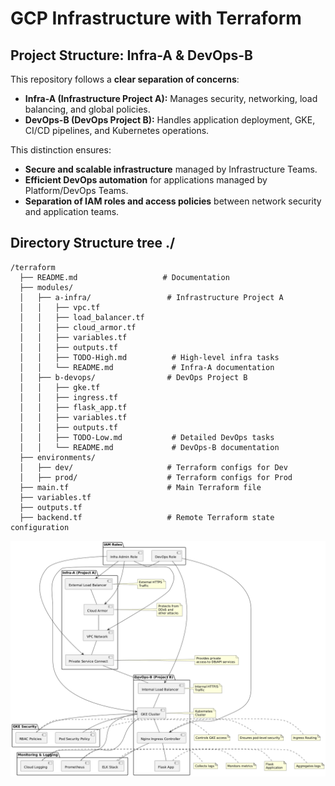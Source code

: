 # GCP Infrastructure with Terraform

## Project Structure: Infra-A & DevOps-B

This repository follows a **clear separation of concerns**:

- **Infra-A (Infrastructure Project A):** Manages security, networking, load balancing, and global policies.
- **DevOps-B (DevOps Project B):** Handles application deployment, GKE, CI/CD pipelines, and Kubernetes operations.

This distinction ensures:
- **Secure and scalable infrastructure** managed by Infrastructure Teams.  
- **Efficient DevOps automation** for applications managed by Platform/DevOps Teams.  
- **Separation of IAM roles and access policies** between network security and application teams.

## Directory Structure tree ./
```
/terraform
  ├── README.md                   # Documentation
  ├── modules/
  │   ├── a-infra/                 # Infrastructure Project A
  │   │   ├── vpc.tf
  │   │   ├── load_balancer.tf
  │   │   ├── cloud_armor.tf
  │   │   ├── variables.tf
  │   │   ├── outputs.tf
  │   │   ├── TODO-High.md          # High-level infra tasks
  │   │   └── README.md             # Infra-A documentation
  │   ├── b-devops/                # DevOps Project B
  │   │   ├── gke.tf
  │   │   ├── ingress.tf
  │   │   ├── flask_app.tf
  │   │   ├── variables.tf
  │   │   ├── outputs.tf
  │   │   ├── TODO-Low.md           # Detailed DevOps tasks
  │   │   └── README.md             # DevOps-B documentation
  ├── environments/
  │   ├── dev/                     # Terraform configs for Dev
  │   ├── prod/                    # Terraform configs for Prod
  ├── main.tf                      # Main Terraform file
  ├── variables.tf
  ├── outputs.tf
  ├── backend.tf                   # Remote Terraform state configuration
```
![Architecture Diagram](architecure-enterprice/architecture.png)
